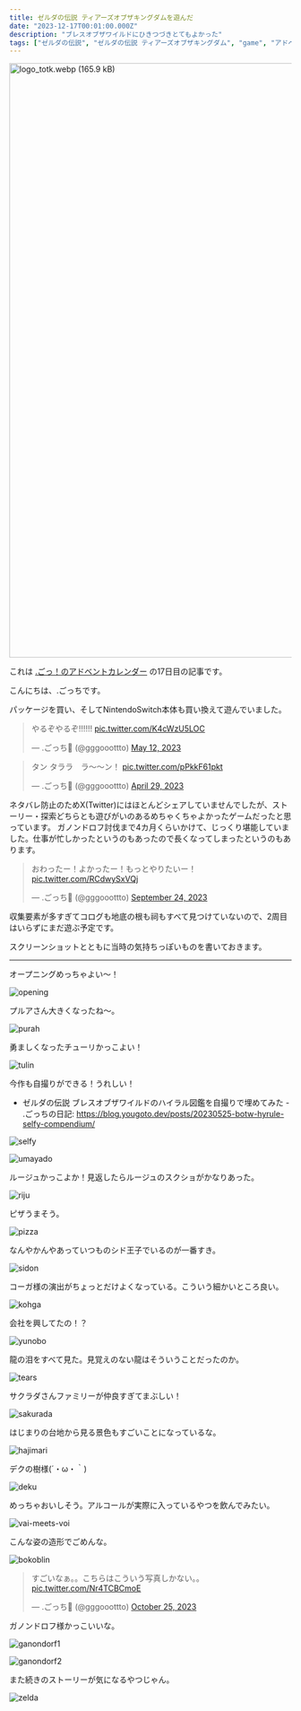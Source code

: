 ```yaml
---
title: ゼルダの伝説 ティアーズオブザキングダムを遊んだ
date: "2023-12-17T00:01:00.000Z"
description: "ブレスオブザワイルドにひきつづきとてもよかった"
tags: ["ゼルダの伝説", "ゼルダの伝説 ティアーズオブザキングダム", "game", "アドベントカレンダー"]
---
```


<img width="1060" alt="logo_totk.webp (165.9 kB)" src="/assets/images/posts/20231217-tears-of-the-kingdom/logo_totk.webp">

これは [.ごっ！のアドベントカレンダー](https://adventar.org/calendars/9122) の17日目の記事です。

こんにちは、.ごっちです。

パッケージを買い、そしてNintendoSwitch本体も買い換えて遊んでいました。

<blockquote class="twitter-tweet"><p lang="ja" dir="ltr">やるぞやるぞ!!!!!! <a href="https://t.co/K4cWzU5LOC">pic.twitter.com/K4cWzU5LOC</a></p>&mdash; .ごっち📝 (@gggooottto) <a href="https://twitter.com/gggooottto/status/1656948961473867777?ref_src=twsrc%5Etfw">May 12, 2023</a></blockquote>

<blockquote class="twitter-tweet"><p lang="ja" dir="ltr">タン タララ　ラ～～ン！ <a href="https://t.co/pPkkF61pkt">pic.twitter.com/pPkkF61pkt</a></p>&mdash; .ごっち📝 (@gggooottto) <a href="https://twitter.com/gggooottto/status/1652123989551239168?ref_src=twsrc%5Etfw">April 29, 2023</a></blockquote>

ネタバレ防止のためX(Twitter)にはほとんどシェアしていませんでしたが、ストーリー・探索どちらとも遊びがいのあるめちゃくちゃよかったゲームだったと思っています。
ガノンドロフ討伐まで4カ月くらいかけて、じっくり堪能していました。仕事が忙しかったというのもあったので長くなってしまったというのもあります。

<blockquote class="twitter-tweet"><p lang="ja" dir="ltr">おわったー！よかったー！もっとやりたいー！ <a href="https://t.co/RCdwySxVQj">pic.twitter.com/RCdwySxVQj</a></p>&mdash; .ごっち📝 (@gggooottto) <a href="https://twitter.com/gggooottto/status/1705974810331992206?ref_src=twsrc%5Etfw">September 24, 2023</a></blockquote>

収集要素が多すぎてコログも地底の根も祠もすべて見つけていないので、2周目はいらずにまだ遊ぶ予定です。

スクリーンショットとともに当時の気持ちっぽいものを書いておきます。

---

オープニングめっちゃよい～！

![opening](/assets/images/posts/20231217-tears-of-the-kingdom/opening.jpg)

プルアさん大きくなったね～。

![purah](/assets/images/posts/20231217-tears-of-the-kingdom/purah.jpg)

勇ましくなったチューリかっこよい！

![tulin](/assets/images/posts/20231217-tears-of-the-kingdom/tulin.jpg)

今作も自撮りができる！うれしい！

- ゼルダの伝説 ブレスオブザワイルドのハイラル図鑑を自撮りで埋めてみた - .ごっちの日記: https://blog.yougoto.dev/posts/20230525-botw-hyrule-selfy-compendium/

![selfy](/assets/images/posts/20231217-tears-of-the-kingdom/selfy.jpg)

![umayado](/assets/images/posts/20231217-tears-of-the-kingdom/umayado.jpg)

ルージュかっこよか！見返したらルージュのスクショがかなりあった。

![riju](/assets/images/posts/20231217-tears-of-the-kingdom/riju.jpg)

ピザうまそう。

![pizza](/assets/images/posts/20231217-tears-of-the-kingdom/pizza.jpg)

なんやかんやあっていつものシド王子でいるのが一番すき。

![sidon](/assets/images/posts/20231217-tears-of-the-kingdom/sidon.jpg)

コーガ様の演出がちょっとだけよくなっている。こういう細かいところ良い。

![kohga](/assets/images/posts/20231217-tears-of-the-kingdom/kohga.jpg)

会社を興してたの！？

![yunobo](/assets/images/posts/20231217-tears-of-the-kingdom/yunobo.jpg)

龍の泪をすべて見た。見覚えのない龍はそういうことだったのか。

![tears](/assets/images/posts/20231217-tears-of-the-kingdom/tears.jpg)

サクラダさんファミリーが仲良すぎてまぶしい！

![sakurada](/assets/images/posts/20231217-tears-of-the-kingdom/sakurada.jpg)

はじまりの台地から見る景色もすごいことになっているな。

![hajimari](/assets/images/posts/20231217-tears-of-the-kingdom/hajimari.jpg)

デクの樹様(´・ω・｀)

![deku](/assets/images/posts/20231217-tears-of-the-kingdom/deku.jpg)

めっちゃおいしそう。アルコールが実際に入っているやつを飲んでみたい。

![vai-meets-voi](/assets/images/posts/20231217-tears-of-the-kingdom/vai-meets-voi.jpg)

こんな姿の造形でごめんな。

![bokoblin](/assets/images/posts/20231217-tears-of-the-kingdom/bokoblin.jpg)

<blockquote class="twitter-tweet" data-conversation="none"><p lang="ja" dir="ltr">すごいなぁ。。こちらはこういう写真しかない。。 <a href="https://t.co/Nr4TCBCmoE">pic.twitter.com/Nr4TCBCmoE</a></p>&mdash; .ごっち📝 (@gggooottto) <a href="https://twitter.com/gggooottto/status/1717010638499950645?ref_src=twsrc%5Etfw">October 25, 2023</a></blockquote>

ガノンドロフ様かっこいいな。

![ganondorf1](/assets/images/posts/20231217-tears-of-the-kingdom/ganondorf1.jpg)

![ganondorf2](/assets/images/posts/20231217-tears-of-the-kingdom/ganondorf2.jpg)

また続きのストーリーが気になるやつじゃん。

![zelda](/assets/images/posts/20231217-tears-of-the-kingdom/zelda.jpg)
